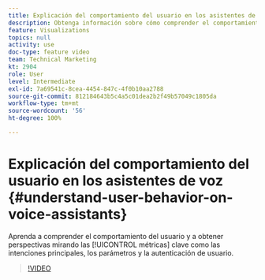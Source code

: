 ```yaml
---
title: Explicación del comportamiento del usuario en los asistentes de voz
description: Obtenga información sobre cómo comprender el comportamiento del usuario y obtener perspectivas consultando métricas clave como intenciones principales, parámetros y autenticación de usuarios.
feature: Visualizations
topics: null
activity: use
doc-type: feature video
team: Technical Marketing
kt: 2904
role: User
level: Intermediate
exl-id: 7a69541c-8cea-4454-847c-4f0b10aa2788
source-git-commit: 812184643b5c4a5c01dea2b2f49b57049c1805da
workflow-type: tm+mt
source-wordcount: '56'
ht-degree: 100%

---
```


# Explicación del comportamiento del usuario en los asistentes de voz {#understand-user-behavior-on-voice-assistants}

Aprenda a comprender el comportamiento del usuario y a obtener perspectivas mirando las [!UICONTROL métricas] clave como las intenciones principales, los parámetros y la autenticación de usuario.

>[!VIDEO](https://video.tv.adobe.com/v/27227/?quality=12&learn=on)

